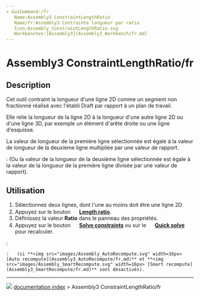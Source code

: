 ```yaml
---
- GuiCommand:/fr
   Name:Assembly3 ConstraintLengthRatio
   Name/fr:Assembly3 Contrainte longueur par ratio
   Icon:Assembly_ConstraintLengthRatio.svg
   Workbenches:[Assembly3](Assembly3_Workbench/fr.md)
---
```


# Assembly3 ConstraintLengthRatio/fr

## Description

Cet outil contraint la longueur d\'une ligne 2D comme un segment non fractionné réalisé avec l\'établi Draft par rapport à un plan de travail.

Elle relie la longueur de la ligne 2D à la longueur d\'une autre ligne 2D ou d\'une ligne 3D, par exemple un élément d\'arête droite ou une ligne d\'esquisse.

La valeur de longueur de la première ligne sélectionnée est égale à la valeur de longueur de la deuxième ligne multipliée par une valeur de rapport.

:   (Ou la valeur de la longueur de la deuxième ligne sélectionnée est égale à la valeur de la longueur de la première ligne divisée par une valeur de rapport).

## Utilisation

1.  Sélectionnez deux lignes, dont l\'une au moins doit être une ligne 2D.
2.  Appuyez sur le bouton **<img src="images/Assembly_ConstraintLengthRatio.svg" width=16px> [Length ratio](Assembly3_ConstraintLengthRatio/fr.md)**.
3.  Définissez la valeur **Ratio** dans le panneau des propriétés.
4.  Appuyez sur le bouton **<img src="images/Assembly3_workbench_icon.svg" width=16px> [Solve constraints](Assembly3_ResolveConstraints/fr.md)** ou sur le **<img src="images/Assembly_QuickSolve.svg" width=16px> [Quick solve](Assembly3_QuickSolve/fr.md)** pour recalculer.

:   

    :   (si **<img src="images/Assembly_AutoRecompute.svg" width=16px> [Auto recompute](Assembly3_AutoRecompute/fr.md)** et **<img src="images/Assembly_SmartRecompute.svg" width=16px> [Smart recompute](Assembly3_SmartRecompute/fr.md)** sont désactivés).



---
![](images/Right_arrow.png) [documentation index](../README.md) > Assembly3 ConstraintLengthRatio/fr
